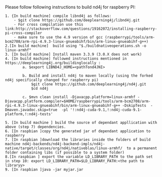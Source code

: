 Please follow following instructions to build nd4j for raspberry PI:

	1. {In build machine] compile libnd4j as follows:
		- $git clone https://github.com/deeplearning4j/libnd4j.git
		- For cross compilation use this link:http://stackoverflow.com/questions/19162072/installing-raspberry-pi-cross-compiler
		- make sure to use the 4.9 version of gcc (raspberrypi/tools/arm-bcm2708/arm-rpi-4.9.3-linux-gnueabihf/bin/arm-linux-gnueabihf-g++)
	2.[In build machine]  build using "$./buildnativeoperations.sh -o linux-armhf"
	3. [In build machine] Install maven 3.3.9 (3.0.X does not work)
	4. [In build machine] followed instructions mentioned in https://deeplearning4j.org/buildinglocally :
			a. $export LIBND4J_HOME=<pathTond4JNI>
			
			b. Build and install nd4j to maven locally (using the forked nd4j specifically changed for raspberry pi)
				$git clone https://github.com/deeplearning4j/nd4j.git
				$cd nd4j
			
			c. $mvn clean install -Djavacpp.platform=linux-armhf -Djavacpp.platform.compiler=$HOME/raspberrypi/tools/arm-bcm2708/arm-rpi-4.9.3-linux-gnueabihf/bin/arm-linux-gnueabihf-g++ -DskipTests  -Dmaven.javadoc.skip=true  -pl '!:nd4j-cuda-9.1,!:nd4j-cuda-9.1-platform,!:nd4j-tests'

	5. [In build machine ] build the source of dependant appllication with above (step 7) dependencies.
	6. [In raspbian ]copy the generated jar of dependant application to raspberry
	7. [In raspbian ]download the libraries inside the folders of build machine nd4j-backends/nd4j-backend-impls/nd4j-native/target/classes/org/nd4j/nativeblas/linux-armhf/  to a permanent folder containing libs (if possible to a system folder)
	8.[In raspbian ] export the variable LD_LIBRARY_PATH to the path set in step 10: export LD_LIBRARY_PATH=$LD_LIBRARY_PATH:<the path to libraryy>
	9. [In raspbian ]java -jar myjar.jar
